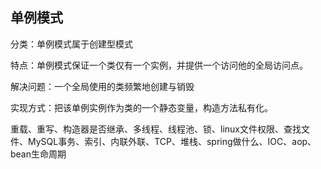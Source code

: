 ## 单例模式

分类：单例模式属于创建型模式

特点：单例模式保证一个类仅有一个实例，并提供一个访问他的全局访问点。

解决问题：一个全局使用的类频繁地创建与销毁

实现方式：把该单例实例作为类的一个静态变量，构造方法私有化。

重载、重写、构造器是否继承、多线程、线程池、锁、linux文件权限、查找文件、MySQL事务、索引、内联外联、TCP、堆栈、spring做什么、IOC、aop、bean生命周期

